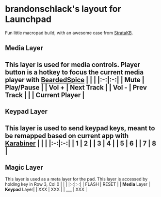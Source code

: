 # brandonschlack's layout for Launchpad
Fun little macropad build, with an awesome case from [StrataKB](https://stratakb.com/store/cases/launchpad-v2-full-case).

## Media Layer
This layer is used for media controls. Player button is a hotkey to focus the current media player with [BeardedSpice](https://beardedspice.github.io/)
|   |   |
|:-:|:-:|
| Mute | Play/Pause |
| Vol + | Next Track |
| Vol - | Prev Track |
|   | Current Player |
---

## Keypad Layer
This layer is used to send keypad keys, meant to be remapped based on current app with [Karabiner](https://pqrs.org/osx/karabiner/)
|   |   |
|:-:|:-:|
| 1 | 2 |
| 3 | 4 |
| 5 | 6 |
| 7 | 8 |
---

## Magic Layer
This layer is used as a meta layer for the pad. This layer is accessed by holding key in Row 3, Col 0
|   |   |
|:-:|:-:|
| FLASH | RESET |
| **Media** Layer | **Keypad** Layer|
| XXX | XXX |
| ___ | XXX |
